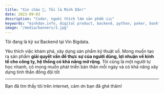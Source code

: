 ```yaml
---
title: "Xin chào 👋, Tôi là Minh Dân!"
date: 2023-09-03
description: "Coder, người thích làm sản phẩm 🇻🇳"
keywords: "minhdan.info, digital product, backend, python, poker, book"
image: "/media/banners/1.jpg"
---
```


Tôi đang là kỹ sư Backend tại Vin Bigdata.

Yêu thích việc khám phá, xây dựng sản phẩm kỹ thuật số. Mong muốn tạo ra sản phẩm **giải quyết vấn đề thực sự của người dùng, lợi nhuận về kinh tế cho công ty, hệ thống có khả năng mở rộng**. Tôi cũng là một người tự học nhanh, có mong muốn phát triển bản thân mỗi ngày và có khả năng xây dựng tinh thần đồng đội tốt

---
Bạn đã tìm thấy tôi trên internet, cảm ơn bạn đã ghé thăm!
